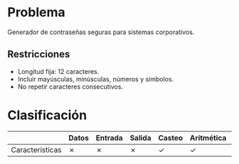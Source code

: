 # Problema

Generador de contraseñas seguras para sistemas corporativos.

## Restricciones

- Longitud fija: 12 caracteres.
- Incluir mayúsculas, minúsculas, números y símbolos.
- No repetir caracteres consecutivos.

# Clasificación
|  | Datos | Entrada | Salida | Casteo | Aritmética | Relacionales | Lógicos | Condicionales | Ciclo | Matrices | Funciones |
|----------|-------|---------|--------|--------|------------|--------------|---------|---------------|-------|----------|-------------|
| Características | ✗ | ✗ | ✗ | ✓ | ✓ | ✗ | ✗ | ✗ | ✗ | ✗ | ✗ |
